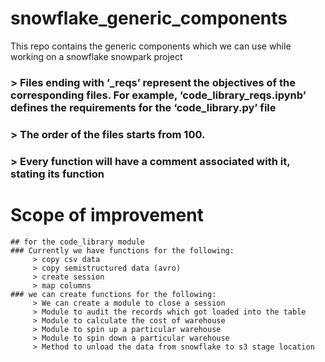 # snowflake_generic_components
This repo contains the generic components which we can use while working on a snowflake snowpark project

### > Files ending with ‘_reqs’ represent the objectives of the corresponding files. For example, ‘code_library_reqs.ipynb’ defines the requirements for the ‘code_library.py’ file
### > The order of the files starts from 100.
### > Every function will have a comment associated with it, stating its function
# Scope of improvement
    ## for the code_library module
    ### Currently we have functions for the following:
         > copy csv data
         > copy semistructured data (avro)
         > create session
         > map columns
    ### we can create functions for the following:
         > We can create a module to close a session
         > Module to audit the records which got loaded into the table
         > Module to calculate the cost of warehouse
         > Module to spin up a particular warehouse
         > Module to spin down a particular warehouse
         > Method to unload the data from snowflake to s3 stage location
     
     
     
